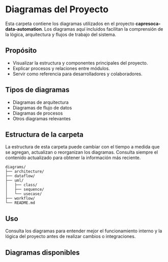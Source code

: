 # Diagramas del Proyecto

Esta carpeta contiene los diagramas utilizados en el proyecto **capresoca-data-automation**. Los diagramas aquí incluidos facilitan la comprensión de la lógica, arquitectura y flujos de trabajo del sistema.

## Propósito

- Visualizar la estructura y componentes principales del proyecto.
- Explicar procesos y relaciones entre módulos.
- Servir como referencia para desarrolladores y colaboradores.

## Tipos de diagramas

- Diagramas de arquitectura
- Diagramas de flujo de datos
- Diagramas de procesos
- Otros diagramas relevantes

## Estructura de la carpeta

La estructura de esta carpeta puede cambiar con el tiempo a medida que se agregan, actualizan o reorganizan los diagramas. Consulta siempre el contenido actualizado para obtener la información más reciente.

```
diagrams/
├── architecture/
├── dataflow/
├── uml/
│   ├── class/
│   ├── sequence/
│   └── usecase/
├── workflow/
└── README.md
```

## Uso

Consulta los diagramas para entender mejor el funcionamiento interno y la lógica del proyecto antes de realizar cambios o integraciones.

## Diagramas disponibles
